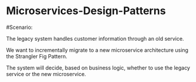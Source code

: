 # Microservices-Design-Patterns

#Scenario:

The legacy system handles customer information through an old service.

We want to incrementally migrate to a new microservice architecture using the Strangler Fig Pattern.

The system will decide, based on business logic, whether to use the legacy service or the new microservice.